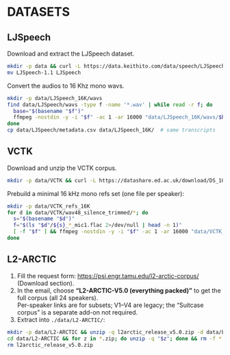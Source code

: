 # DATASETS

## LJSpeech

Download and extract the LJSpeech dataset.
```bash
mkdir -p data && curl -L https://data.keithito.com/data/speech/LJSpeech-1.1.tar.bz2 | tar -xjf - -C data
mv LJSpeech-1.1 LJSpeech
```

Convert the audios to 16 Khz mono wavs.
```bash
mkdir -p data/LJSpeech_16K/wavs
find data/LJSpeech/wavs -type f -name '*.wav' | while read -r f; do
  base="$(basename "$f")"
  ffmpeg -nostdin -y -i "$f" -ac 1 -ar 16000 "data/LJSpeech_16K/wavs/$base"
done
cp data/LJSpeech/metadata.csv data/LJSpeech_16K/  # same transcripts
```

## VCTK

Download and unzip the VCTK corpus.
```bash
mkdir -p data/VCTK && curl -L https://datashare.ed.ac.uk/download/DS_10283_3443.zip -o data/DS_10283_3443.zip && unzip -q data/DS_10283_3443.zip -d data && ([ -f data/README.txt ] && mv data/README.txt data/VCTK/README_datashare.txt || true) && unzip -q data/VCTK-Corpus-0.92.zip -d data/VCTK && rm data/DS_10283_3443.zip data/VCTK-Corpus-0.92.zip
```

Prebuild a minimal 16 kHz mono refs set (one file per speaker):
```bash
mkdir -p data/VCTK_refs_16K
for d in data/VCTK/wav48_silence_trimmed/*; do
  s="$(basename "$d")"
  f="$(ls "$d"/${s}_*_mic1.flac 2>/dev/null | head -n 1)"
  [ -f "$f" ] && ffmpeg -nostdin -y -i "$f" -ac 1 -ar 16000 "data/VCTK_refs_16K/${s}.wav"
done
```

## L2-ARCTIC

1. Fill the request form: https://psi.engr.tamu.edu/l2-arctic-corpus/ (Download section).
2. In the email, choose **“L2-ARCTIC-V5.0 (everything packed)”** to get the full corpus (all 24 speakers).  
   Per-speaker links are for subsets; V1–V4 are legacy; the “Suitcase corpus” is a separate add-on not required.
3. Extract into `./data/L2-ARCTIC/`:
```bash
mkdir -p data/L2-ARCTIC && unzip -q l2arctic_release_v5.0.zip -d data/L2-ARCTIC
cd data/L2-ARCTIC && for z in *.zip; do unzip -q "$z"; done && rm -f *.zip
rm l2arctic_release_v5.0.zip
```

